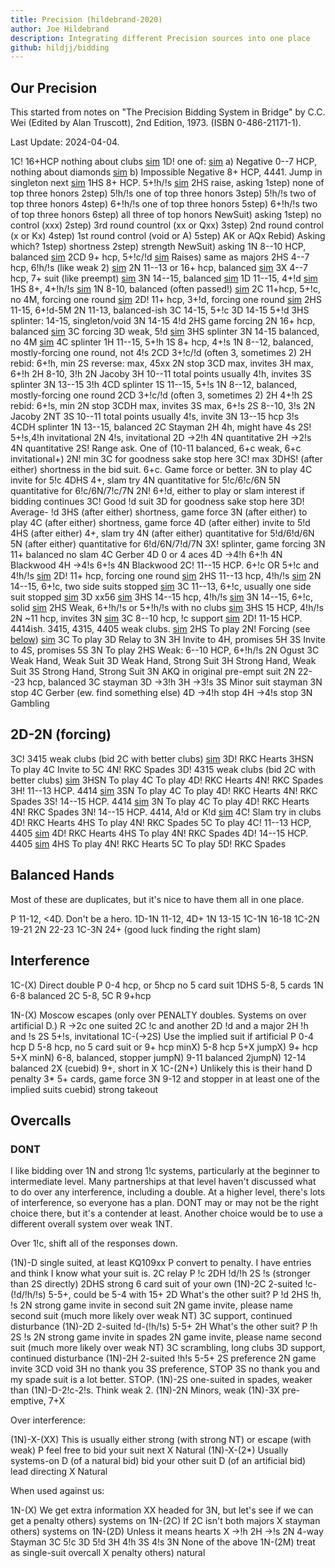 ```yaml
---
title: Precision (hildebrand-2020)
author: Joe Hildebrand
description: Integrating different Precision sources into one place
github: hildjj/bidding
---
```


## Our Precision

This started from notes on
"The Precision Bidding System in Bridge" by C.C. Wei (Edited by Alan Truscott),
2nd Edition, 1973. (ISBN 0-486-21171-1).

Last Update: 2024-04-04.

1C! 16+HCP nothing about clubs [sim](https://hildjj.github.io/bridge-deal/?name=Precision+1C&stamp=1712605097572&code=eJzLyy8qyeBSUFA0MtI1MtZRSErMScxLTk0BChmaaQPJpMwUBUNnRSsQV0chsagkMy0zOTMxBwCuEw9d)
  1D! one of: [sim](https://hildjj.github.io/bridge-deal/?name=Precision+1C-1D&stamp=1712605163064&code=eJzLyy8qyeBSUFA0MtI1MtZRSErMScxLTk0BChmaaQPJpMwUBUNnRSsQV0chsagkMy0zOTMxh4sLJBPAxVWcXwo2wQIknVepYGJiYggy0ETXXEfBTNsXzjbXzgWyDXTNYaa6AE0tLS5NzMmpBAmjmA4AWLcmOA%3D%3D)
    a) Negative  0--7 HCP, nothing about diamonds [sim](https://hildjj.github.io/bridge-deal/?name=Precision+1C-1D+weak&stamp=1712605175272&code=eJzLyy8qyeBSUFA0MtI1MtZRSErMScxLTk0BChmaaQPJpMwUBUNnRSsQV0chsagkMy0zOTMxh4sLJBPAxVWcXwoxwUTXXEfBzBfONNeOALINdM1hprgATSktLk3MyakECaOYBgAsDSLK)
    b) Impossible Negative 8+ HCP, 4441.  Jump in singleton next [sim](https://hildjj.github.io/bridge-deal/?name=Precision+1C-1D+strong&stamp=1712605182788&code=eJzLyy8qyeBSUFA0MtI1MtZRSErMScxLTk0BChmaaQPJpMwUBUNnRSsQV0chsagkMy0zOTMxh4sLJBPAxVWcXwo2wQIknVepYGJiYgjT5wLUV1pcmpiTU6lgoGuOoh8AuLUhPw%3D%3D)
  1HS 8+ HCP. 5+!h/!s [sim](https://hildjj.github.io/bridge-deal/?name=Precision+1C-1M&stamp=1712605212995&code=eJzLyy8qyeBSUFA0MtI1MtZRSErMScxLTk0BChmaaQPJpMwUBUNnRSsQV0chsagkMy0zOTMxh4sLJBPAxVWcXwo2QaW4NLNEwVbBA8i2ACo11fbQUQi2sfVAkguGywXDjFapBsnVWkHFoVwuAKF1Jv4%3D)
    2HS raise, asking
      1step) none of top three honors
      2step) 5!h/!s one of top three honors
      3step) 5!h/!s two of top three honors
      4step) 6+!h/!s one of top three honors
      5step) 6+!h/!s two of top three honors
      6step) all three of top honors
        NewSuit) asking
          1step) no control (xxx)
          2step) 3rd round countrol (xx or Qxx)
          3step) 2nd round control (x or Kx)
          4step) 1st round control (void or A)
          5step) AK or AQx
            Rebid) Asking which?
              1step) shortness
              2step) strength
            NewSuit) asking
  1N 8--10 HCP, balanced [sim](https://hildjj.github.io/bridge-deal/?name=Precision+1C-1N&stamp=1712605226480&code=eJzLyy8qyeBSUFA0MtI1MtZRSErMScxLTk0BChmaaQPJpMwUBUNnRSsQV0chsagkMy0zOTMxh4sLJBPAxVWcXwo2wULX0ABFP1innxVYAiEOAKeGHmk%3D)
  2CD 9+ hcp, 5+!c/!d [sim](https://hildjj.github.io/bridge-deal/?name=Precision+1C-2m&stamp=1712605240674&code=eJzLyy8qyeBSUFA0MtI1MtZRSErMScxLTk0BChmaaQPJpMwUBUNnRSsQV0chsagkMy0zOTMxh4sLJBPAxVWcXwo2QaW4NLNEwVbBGci2BCo11XbWUXBWsLNVcEGSdYHLukANN1KpBsnVWkHFoVwuANayJwg%3D)
    Raises) same as majors
  2HS 4--7 hcp, 6!h/!s (like weak 2) [sim](https://hildjj.github.io/bridge-deal/?name=Precision+1C-2M&stamp=1712605255100&code=eJzLyy8qyeBSUFA0MtI1MtZRSErMScxLTk0BChmaaQPJpMwUBUNnRSsQV0chsagkMy0zOTMxh4sLJBPAxVWcXwo2QaW4NLNEwVbBA8g20TXXUTDz4EISDoYLB3NBjTVSqQZJ1lpBJaBcLgABLCXU)
  2N 11--13 or 16+ hcp, balanced [sim](https://hildjj.github.io/bridge-deal/?name=Precision+1C-2N&stamp=1712605266455&code=eJzLyy8qyeBSUFA0MtI1MtZRSErMScxLTk0BChmaaQPJpMwUBUNnRSsQV0chsagkMy0zOTMxh4sLJBPAxVWcXwo2wdBQ1xDDABQ-SIORnxVEpUJ-EZoCAAazJPU%3D)
  3X 4--7 hcp, 7+ suit (like preempt) [sim](https://hildjj.github.io/bridge-deal/?name=Precision+1C-3X&stamp=1712605278417&code=eJzLyy8qyeBSUFA0MtI1MtZRSErMScxLTk0BChmaaQPJpMwUBUNnRSsQV0chsagkMy0zOTMxh4sLJBPAxVWcXwo2QaW4NLNEwVbBGcg20TXXUTDXdkYSdkEIuyAJeyCEPZCEgxHCwVBHGKtUgyRrgU4pT03M5gIA2ootdQ%3D%3D)
  3N 14--15, balanced [sim](https://hildjj.github.io/bridge-deal/?name=Precision+1C-3N&stamp=1712605317786&code=eJzLyy8qyeBSUFA0MtI1MtZRSErMScxLTk0BChmaaQPJpMwUBUNnRSsQV0chsagkMy0zOTMxh4sLJBPAxVWcXwo2wdBE19AUxQCQAmM_K4gMXAIAwZ0exQ%3D%3D)
1D 11--15, 4+!d [sim](https://hildjj.github.io/bridge-deal/?name=Precision+1D&stamp=1712605379089&code=eJzLyy8qyeBSUFC0MXFR0NdXSMnPUy9RSEpVSFTISC3KB8mYaTvrKJiCZfMLUvMUjJxBoqYgURNfDFEPHQUPBTtbBYR6Qw-ITLCOQjCaTDBIxtBY19BURyEpMScxLzk1BSHrB5Q1NARKAumkzBQFQxcuAFC1KNE%3D)
  1HS 8+, 4+!h/!s [sim](https://hildjj.github.io/bridge-deal/?name=Precision+1D-1M&stamp=1712605394510&code=eJxlzs8KgkAQBvD7PMUXCB3ckC0ND9pFD3spgn0CzQWF2A3_nKJ3b8coo04ffL9hZqzrx5aAVRaXiCI0zq5H1AYVWtM7ln1YCCSzupux2BbcJtzGx79WCSgccizzUr1EC-gf0Sxyt5GJQF1dK3sxzaInr1J69Fl3DWRJxHkmGtw0vx0MUzciB59IQ_8Q39dZrugL9Qc1vVcFd8YHPQFRrDww)
  1N 8-10, balanced (often passed!) [sim](https://hildjj.github.io/bridge-deal/?name=Precision+1D-1N&stamp=1712605407535&code=eJxlzrEKwjAUBdA9X3GdHEypTxNxqC7tkMUi5AsSE2hBEqn1_00qEtDpwj33wQtxmgcGrBrRoa7hYljPsB4Gg59ilsOm5ZCLxocP2LW5lbkVl79WcSicTyh7Uh_RHPpHdBbaVyQ5rLmbcPOuaJ-UKGFKOzpQx1jOK2PP-FrePla0LaccjVD6u-7ZG8V4NMA%3D)
  2C 11+hcp, 5+!c, no 4M, forcing one round [sim](https://hildjj.github.io/bridge-deal/?name=Precision+1D-2C&stamp=1712605420385&code=eJxljsEOgjAQRO_9ivHkgRpSLB6MeoFDLxgTvgBoFRKzayr8vy2YkOhpsvN2JkPsx14Am5MukaawTNsRrUOD3nmO5JAUEvlM-eUIWRHdPLq6-nONhMHljPVfmYXUEvUPqSNR-53KJdrm2VDn7EqvgSoVYNB2sFClEFFvQrx5WmbrpJo7dLI2zLFwh4nfZFYccWffDfQAk4Pniaz4AHX7PRM%3D)
  2D! 11+ hcp, 3+!d, forcing one round [sim](https://hildjj.github.io/bridge-deal/?name=Precision+1D-2D&stamp=1712605445090&code=eJxlzrEOgjAUBdC9X3GdHFpDCsXBqAsdWDAmfAHQKiSmz1T4f1sgIdHppfe83jxHfuwZsDsrjSSBIbcf0Vo06K2nKEdeCOSz0ts6pEVM85iq6i8tBUpcL9j2ZblILVD_SB1FZgeZC7TNq3GdNZvegkoZMMx2MJCasTjvjH1oWs5WvFqvmasU34rm3-Gdcb0WpHp3woN8N7gnyFl4mpxhXzBUPkI%3D)
    2HS 11-15, 6+!d-5M
    2N 11-13, balanced-ish
    3C 14-15, 5+!c
    3D 14-15 5+!d
    3HS splinter: 14-15, singleton/void
    3N 14-15 4!d
  2HS game forcing
  2N 16+ hcp, balanced [sim](https://hildjj.github.io/bridge-deal/?name=Precision+1D-2N&stamp=1712605465213&code=eJxljrEKwjAURfd8xXVySKSkJh1EXdohS4uQL0hMoIIkUuv_m9hCoE4XzrnvcUOc5pEAu7PoUFVwMexnWA-D0U8xm4a2DPJn48sH1G2mMlPR_1HFoHC9oPS5Woxm0Bujs-HHA5cM1jxNuHtX7JAs50mmtA8H3hGS80bIO36W2YL265pcbmj5sx7Vw2nDv1ShOb0%3D)
  3C forcing
  3D weak, 5!d [sim](https://hildjj.github.io/bridge-deal/?name=Precision+1D-3D&stamp=1712605481951&code=eJxlzrEKwjAYBOA9T3GdHJJSYhNBUZdmyFIR-gSJDbQoidSKr2_SFgo6_XDfz3E-DGNHgOwoFIoCbfCbEdbBoHNDSLKjFYOcNDydx7ZKqUypqP9SzaBxPmH953qWhqH5kSYJL3MuGax5GH9z7aqXqJxHjNf2LbgiJN0rIa_wnmcLWi9rpipB16IYiHwfp1O1FJQqO-DjzJ18ASH_OWg%3D)
  3HS splinter
  3N 14-15 balanced, no 4M [sim](https://hildjj.github.io/bridge-deal/?name=Precision+1D-3N&stamp=1712605664217&code=eJxlzrEKwjAQBuA9T_E7OTRSYhMHUZd2yNIi5AkSE6ggidT6_uZsoWing__777iYhrFnwOYkG5QlfIrbES7Aog9DIjkUNYf6anqGiH1NqaJUtqtUc2hczlj6Qk9iOMyfGBJR7YTicPZh4y34RbusQmTM0909RMMYzStjr_Se3pZFO39DZflzaV6ruuNKPjUMOoo%3D)
  4C splinter
1H 11--15, 5+!h
  1S 8+ hcp, 4+!s
  1N 8--12, balanced, mostly-forcing one round, not 4!s
    2CD 3+!c/!d (often 3, sometimes 2)
    2H rebid: 6+!h, min
    2S reverse: max, 45xx
    2N stop
    3CD max, invites
    3H max, 6+!h
  2H 8-10, 3!h
  2N Jacoby
  3H 10--11 total points usually 4!h, invites
  3S splinter
  3N 13--15 3!h
  4CD splinter
1S 11--15, 5+!s
  1N 8--12, balanced, mostly-forcing one round
    2CD 3+!c/!d (often 3, sometimes 2)
    2H 4+!h
    2S rebid: 6+!s, min
    2N stop
    3CDH max, invites
    3S max, 6+!s
  2S 8--10, 3!s
  2N Jacoby 2NT
  3S 10--11 total points usually 4!s, invite
  3N 13--15 hcp 3!s
  4CDH splinter
1N  13--15, balanced
  2C Stayman
    2H 4h, might have 4s
      2S! 5+!s,4!h invitational
      2N 4!s, invitational
  2D ->2!h
    4N quantitative
  2H ->2!s
    4N quantitative
  2S! Range ask.  One of (10-11 balanced, 6+c weak, 6+c invitational+)
    2N! min
      3C for goodness sake stop here
    3C! max
      3DHS! (after either) shortness in the bid suit.  6+c.  Game force or better.
      3N to play
      4C invite for 5!c
      4DHS 4+, slam try
      4N quantitative for 5!c/6!c/6N
      5N quantitative for 6!c/6N/7!c/7N
  2N! 6+!d, either to play or slam interest if bidding continues
    3C! Good !d suit
      3D for goodness sake stop here
    3D! Average- !d
      3HS (after either) shortness, game force
      3N (after either) to play
      4C (after either) shortness, game force
      4D (after either) invite to 5!d
      4HS (after either) 4+, slam try
      4N (after either) quantitative for 5!d/6!d/6N
      5N (after either) quantitative for 6!d/6N/7!d/7N
  3X! splinter, game forcing
  3N 11+ balanced no slam
  4C Gerber
    4D 0 or 4 aces
  4D ->4!h 6+!h
    4N Blackwood
  4H ->4!s 6+!s
    4N Blackwood
2C!  11--15 HCP. 6+!c OR 5+!c and 4!h/!s [sim](https://hildjj.github.io/bridge-deal/?name=Precision+2C&stamp=1712616707124&code=eJzLyy8qyeBSUFA0NNY1NNVRSErMScxLTk0BChkagkVMnXUUTHwRfDNtZyAnKTNFwchZ0QoiqmCabOKrkF8EkgQAIQgSfw%3D%3D)
  2D!  11+ hcp, forcing one round [sim](https://hildjj.github.io/bridge-deal/?name=Precision+2C-2D&stamp=1712616489409&code=eJzLyy8qyeBSUFA0NNY1NNVRSErMScxLTk0BChkagkVMnXUUTHwRfDNtZyAnKTNFwchZ0QoiqmCabOKrkF8EluQCyQVwcRXnl4KNNjTUhmlwAWvQ1lFIyy9KzsxLV8jPS1Uoyi_NSwEAc8EhRQ%3D%3D)
    2HS 11--13 hcp, 4!h/!s [sim](https://hildjj.github.io/bridge-deal/?name=Precision+2C-2D-2M&stamp=1712617550558&code=eJzLyy8qyeBSUDA01DU01lEw1XbWUTDxBQokZaYoGDkrWoFlTBVMk018FfKLFMy0nbm4QHIBXFzF-aVQvdowDS5gDdo6Cmn5RcmZeekK-XmpCkX5pXkpcF15UBtVikszSxRsFTyAbBMPHQUbk2AkURAbLAA2VqUaJFwLcYyxggmUDwArhTAo)
    2N 14--15, 6+!c, two side suits stopped [sim](https://hildjj.github.io/bridge-deal/?name=Precision+2C-2D-2N&stamp=1712617316261&code=eJxFjrESgjAQRPt8xVpZJA4TBixooVUcxx_QJEgs7pgk-P0CCpZ7u29viUPqBaCLgy4VjrKexMNb5PWugtbTFaUpTuCwmGL2LkJEHr-clivQLIBU6DgYT08wOQQeyW4U_b5lGW5t01a4upczCb6DZRdpn9Df3w4x8TC4ENfq81y9LVTIEb39xz6OUTXN)
    3C 11--13, 6+!c, usually one side suit stopped [sim](https://hildjj.github.io/bridge-deal/?name=Precision+2C-2D-3C&stamp=1712617331384&code=eJxFjs0OgjAQhO99ivHkgRpSEQ9c4WowxhfAtkgJ6ZL-mPj2agU9zs58O2PJhYEBQuxEwXHM6re4GYV9vanStUQpDyeQSyb7eGfGPMWFy1agSUDG0ZOTxt5BVsNRtOpH2aUtz3Ftm7bCRY9aBpgeirS324Che2j4QPOsnV9eF-uW70KO6GM3TU8IeKP-8RdJUDjn)
    3D xx56 [sim](https://hildjj.github.io/bridge-deal/?name=Precision+2C-2D-3C&stamp=1712617380578&code=eJw9jbsOgCAQBPv7irUGC1QobLE18Rt829wlqAmfrxi1nMxOliUcKwHG5KbUcF7DNjf324jCZ_UjLOxQtZAApzxRch3RLuebqi9onkBpzBKGjRcITwhy8vhX_B4mLNM-RusuiRgiDQ%3D%3D)
    3HS 14--15 hcp, 4!h/!s [sim](https://hildjj.github.io/bridge-deal/?name=Precision+2C-2D-3M&stamp=1712617592387&code=eJxNjjsOwjAQRHufYpDS2RQLa4qIVKZIEwmJG5DwceOVnLhC3B07CYhu5o2edoPE6akA4i1ZA6udAXcZXP2AndvUIMoLbM8dJOKgnVJlOys1Slpc0l_hNAva4C6x9-EBCTdESWH4WWG9WI3JT2jQ5sytwZEvf7TkGRRrX70KftfLm-C1fwAvVjAz)
    3N 14--15, 6+!c, solid [sim](https://hildjj.github.io/bridge-deal/?name=Precision+2C-2D-3N&stamp=1712617775417&code=eJzLyy8qyeBSUDA00TU01VEw03bWUXB29A4ECiVlpigYOStaKRgaAuUUTJNNfBXyi0BKuLhAcgFcXMX5pRDdhtowDS5gDdo6Cmn5RcmZeekK-XmpCkX5pXkpcF15UDtBXGM_kHq45QrF-TmZKQCk5CW2)
  2HS Weak, 6+!h/!s or 5+!h/!s with no clubs [sim](https://hildjj.github.io/bridge-deal/?name=Precision+2C-2M&stamp=1712618450702&code=eJzLyy8qyeBSUFA0NNY1NNVRSErMScxLTk0BChkagkVMnXUUTHwRfDNtZyAnKTNFwchZ0QoiqmCabOKrkF8EluQCyQVwcRXnl4KNVikuzSxRsFXwALINdA0NQEYg2KYeOgoGzkjKgpGUIdimwVBlYItVqkGKa60UylMTs0EKoQIgJ5jCOXn5Csk5pUnFADYON3g%3D)
    3HS 15 HCP, 4!h/!s
  2N ~11 hcp, invites 3N [sim](https://hildjj.github.io/bridge-deal/?name=Precision+2C-2N&stamp=1712618663555&code=eJzLyy8qyeBSUFA0NNY1NNVRSErMScxLTk0BChkagkVMnXUUTHwRfDNtZyAnKTNFwchZ0QoiqmCabOKrkF8EluQCyQVwcRXnl4KNNjSEqfcDqq8zNNRRyMwryyxJBQAEhB10)
  3C 8--10 hcp, !c support [sim](https://hildjj.github.io/bridge-deal/?name=Precision+2C-3C&stamp=1712618785043&code=eJzLyy8qyeBSUFA0NNY1NNVRSErMScxLTk0BChkagkVMnXUUTHwRfDNtZyAnKTNFwchZ0QoiqmCabOKrkF8EluQCyQVwcRXnl4KNttA1NNBRMIZrMwZpgwgm55QmKRSXFhQAXQEAobwg9Q%3D%3D)
2D!  11-15 HCP. 4414ish. 3415, 4315, 4405 weak clubs. [sim](https://hildjj.github.io/bridge-deal/?name=Precision+2D&stamp=1712605881025&code=eJw1jLsOgzAMRXe-4jJ0S4TyWqqWJQxdOnXoXBpEIqEYQRj693UGFss-1-dm2kpsgMtKKZcdd1gBI6AFFOPWPPh88dZ1eKcSMRMFfJdj3PHJAZSXH48J9ilA65ShffWcZ4-RP4t7GOZKSeUEbnrgWFbHSleFMQXoob2eHxsdc-Rqa5Vt_titKVg%3D)
  2HS To play
  2N! Forcing (see [below](#2d-2n-forcing)) [sim](https://hildjj.github.io/bridge-deal/?name=Precision+2D-2N&stamp=1712606540135&code=eJw1jr0OgkAQhPt7irGw4gjZ42iM2kBhozGxsBYO4RJyS_gpfHv3SGg2uzP7TSbwtPQKOI7swzLjAquRaxgNEvmQ3-R8yZZlePulR8fs0AxrPeMTHDgMPxkt7F2DxzbAlJErSuFEKvfgK3LRiVIqNM6mEjuNjE2LCNTewVSH0_4x8dr1Em0tWaWi-1Rq5nUrS5TsyGNDEo0vT40P3dZF4OD-0wc4Hg%3D%3D)
  3C To play
  3D Relay to 3N
  3H Invite to 4H, promises 5H
  3S Invite to 4S, promises 5S
  3N To play
2HS Weak: 6--10 HCP, 6+!h/!s
  2N Ogust
    3C Weak Hand, Weak Suit
    3D Weak Hand, Strong Suit
    3H Strong Hand, Weak Suit
    3S Strong Hand, Strong Suit
    3N AKQ in original pre-empt suit
2N 22--23 hcp, balanced
  3C stayman
  3D ->3!h
  3H ->3!s
  3S Minor suit stayman
  3N stop
  4C Gerber (ew.  find something else)
  4D ->4!h stop
  4H ->4!s stop
3N Gambling

## 2D-2N (forcing)

3C! 3415 weak clubs (bid 2C with better clubs) [sim](https://hildjj.github.io/bridge-deal/?name=Precision+2D-2N-3C&stamp=1712606384451&code=eJw1TrsOgkAQ7O8rhsKKM2ThaEy0wVZjZw0cwkVyS3jE-PfuYa6ZZGZ3Hp7ndVDAYWLn1wVnGI1CI9cgkbMMT7cO6Jkt2nFrFtTegv34Fehgbho8dR55Jd9JFWMuKIQTHamUOEOlsMZZ5NfkFOWZt36QHGPIKBWuD6UW3vY9RGm03IMj1Xjx3Drf773i9TaaAhaVBIcijU9Xv_9b1Q_wODt_)
  3D! RKC Hearts
  3HSN To play
  4C Invite to 5C
  4N! RKC Spades
3D! 4315 weak clubs (bid 2C with better clubs) [sim](https://hildjj.github.io/bridge-deal/?name=Precision+2D-2N-3D&stamp=1712606407789&code=eJw1Tj0PgjAU3PsrjsGJGvJoWUx0wVXj5gwUoZH0kQIx_ntbTJdL7t67D8d-HQVwmNm6dcEZWkJJlBIU5KLA064jBmaDbtraBY0zYDd9A_TQNwmee4eyDt9ZnWIuUIETHamS0IqqwFprUF6zU5I9b8MYcrQmLUS8PoRYeNv3EOXJco-OXOLFvrNu2HuD15lkiqhicCyS-PTN-79V_ADwTzuA)
  3HSN To play
  4C To play
  4D! RKC Hearts
  4N! RKC Spades
3H! 11--13 HCP. 4414 [sim](https://hildjj.github.io/bridge-deal/?name=Precision+2D-2N-3H&stamp=1712606580832&code=eJzLyy8qyeBSUDA01DU01lEwMTE0AfKSMlMUjFwUrcDCpjoKRfml6Rk5lRBpLpBsABdXcX4pVKs2TIsfSIe2jkJaflFyZl66Qn5eKkhvXgpME4g09oAaDLMPAJDNIQs%3D)
  3SN To play
  4C To play
  4D! RKC Hearts
  4N! RKC Spades
3S! 14--15 HCP. 4414 [sim](https://hildjj.github.io/bridge-deal/?name=Precision+2D-2N-3S&stamp=1712615085949&code=eJzLyy8qyeBSUFB0cQST3kDS0ETX0FRHwcTE0ATIS8pMUTByUbRSMDQECxfll6Zn5FRCpLlAsgFcXMX5pWBjDA21YVr8wFq0dRTS8ouSM_PSFfLzUkGa81JgukCksQfUZGOIhToKefklCi6OCvlFCkDHAADTmCcN)
  3N To play
  4C To play
  4D! RKC Hearts
  4N! RKC Spades
3N! 14--15 HCP. 4414, A!d or K!d [sim](https://hildjj.github.io/bridge-deal/?name=Precision+2D-2N-3N&stamp=1712615272721&code=eJzLyy8qyeBSUDA00TU01VEwMTE00VFwccQQ8QaKJGWmKBi5KFopGBqCpYryS9MzcirBSri4QLIBXFzF-aUQAw21YVr8wFq0dRTS8ouSM_PSFfLzUkGa81LguvKgzgBxjf2ADACf7SV2)
  4C! Slam try in clubs
  4D! RKC Hearts
  4HS To play
  4N! RKC Spades
  5C To play
4C! 11--13 HCP, 4405 [sim](https://hildjj.github.io/bridge-deal/?name=Precision+2D-2N-4C&stamp=1712616035528&code=eJzLyy8qyeBSUDA01DU01lEwMTEwBfKSMlMUjFwUrcDCpjoKRfml6Rk5lUBpQxMuLpBsABdXcX4pVKs2TIsfWIu2jkJaflFyZl66Qn5eKkhzXgpcVx7UQhDXxBlqBcJmADghI-c%3D)
  4D! RKC Hearts
  4HS To play
  4N! RKC Spades
4D! 14--15 HCP. 4405 [sim](https://hildjj.github.io/bridge-deal/?name=Precision+2D-2N-4D&stamp=1712616191213&code=eJzLyy8qyeBSUDA00TU01VEwMTEwBfKSMlMUjFwUrRQMDcHCRfml6Rk5lUBpQxMuLpBsABdXcX4pRKuhNkyLH1iLto5CWn5RcmZeukJ-XipIc14KXFce1EIQ1wRsBYrNADsLI_I%3D)
  4HS To play
  4N! RKC Hearts
  5C To play
  5D! RKC Spades

## Balanced Hands

Most of these are duplicates, but it's nice to have them all in one place.

P      11-12, <4D.  Don't be a hero.
1D-1N  11-12, 4D+
1N     13-15
1C-1N  16-18
1C-2N  19-21
2N     22-23
1C-3N  24+ (good luck finding the right slam)

## Interference

1C-(X) Direct double
  P 0-4 hcp, or 5hcp no 5 card suit
  1DHS 5-8, 5 cards
  1N 6-8 balanced
  2C 5-8, 5C
  R 9+hcp

1N-(X) Moscow escapes (only over PENALTY doubles.  Systems on over artificial D.)
  R ->2c one suited
  2C !c and another
  2D !d and a major
  2H !h and !s
  2S 5+!s, invitational
1C-(->2S) Use the implied suit if artificial
  P 0-4 hcp
  D 5-8 hcp, no 5 card suit or 9+ hcp
  minX) 5-8 hcp 5+X
  jumpX) 9+ hcp 5+X
  minN) 6-8, balanced, stopper
  jumpN) 9-11 balanced
  2jumpN) 12-14 balanced
  2X (cuebid) 9+, short in X
1C-(2N+) Unlikely this is their hand
  D penalty
  3* 5+ cards, game force
  3N 9-12 and stopper in at least one of the implied suits
  cuebid) strong takeout

## Overcalls

### DONT

I like bidding over 1N and strong 1!c systems, particularly at the beginner to
intermediate level.  Many partnerships at that level haven't discussed
what to do over any interference, including a double.  At a higher level,
there's lots of interference, so everyone has a plan.  DONT may or may not
be the right choice there, but it's a contender at least.  Another choice
would be to use a different overall system over weak 1NT.

Over 1!c, shift all of the responses down.

(1N)-D single suited, at least KQ109xx
  P convert to penalty.  I have entries and think I know what your suit is.
  2C relay
    P !c
    2DH !d/!h
    2S !s (stronger than 2S directly)
  2DHS strong 6 card suit of your own
(1N)-2C 2-suited !c-(!d/!h/!s) 5-5+, could be 5-4 with 15+
  2D What's the other suit?
    P !d
    2HS !h, !s
      2N strong game invite in second suit
  2N game invite, please name second suit (much more likely over weak NT)
  3C support, continued disturbance
(1N)-2D 2-suited !d-(!h/!s) 5-5+
  2H What's the other suit?
    P !h
    2S !s
      2N strong game invite in spades
  2N game invite, please name second suit (much more likely over weak NT)
  3C scrambling, long clubs
  3D support, continued disturbance
(1N)-2H 2-suited !h!s 5-5+
  2S preference
  2N game invite
    3CD void
    3H no thank you
      3S preference, STOP
    3S no thank you and my spade suit is a lot better.  STOP.
(1N)-2S one-suited in spades, weaker than (1N)-D-2!c-2!s.  Think weak 2.
(1N)-2N Minors, weak
(1N)-3X pre-emptive, 7+X

Over interference:

(1N)-X-(XX) This is usually either strong (with strong NT) or escape (with weak)
  P feel free to bid your suit next
  X Natural
(1N)-X-(2*) Usually systems-on
  D (of a natural bid) bid your other suit
  D (of an artificial bid) lead directing
  X Natural

When used against us:

1N-(X) We get extra information
  XX headed for 3N, but let's see if we can get a penalty
  others) systems on
1N-(2C) If 2C isn't both majors
  X stayman
  others) systems on
1N-(2D) Unless it means hearts
  X ->!h
  2H ->!s
  2N 4-way Stayman
    3C 5!c
    3D 5!d
    3H 4!h
    3S 4!s
    3N None of the above
1N-(2M) treat as single-suit overcall
  X penalty
  others) natural
